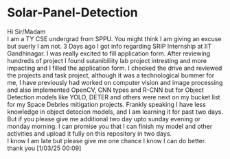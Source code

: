 # Solar-Panel-Detection

Hi Sir/Madam        
I am a TY CSE undergrad from SPPU. You might think I am giving an excuse but suerly I am not. 3 Days ago I got info regarding SRIP Internship at IIT Gandhinagar. I was really excited to fill application form. After reviewing hundreds of project I found sutanibiliity lab project intresting and more impacting and  I filled the application form. I checked the drive and reviewed the projects and task project, although it was a technological bummer for me, I have previously had worked on computer vision and image processing and also implemented OpenCV, CNN types and R-CNN but for Object Detection models like YOLO, DETER and others were next on my bucket list for my Space Debries mitigation projects. Frankly speaking I have less knowledge in object detecion models, and I am learning it for past two days.            
But if you please give me additional two day upto sunday evening or monday morning. I can promise you that I can finish my model and other activities and upload it fully on this repository in two days.         
I know I am late but please give me one chance I know I can do better.       
thank you
[1/03/25  00:09]

